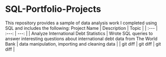 # SQL-Portfolio-Projects
This repository provides a sample of data analysis work I completed using SQL and includes the following:
 Project Name | Description | Topic |
| :---         |     :---:      |          ---: |
| Analyze International Debt Statistics   | Wrote SQL queries to answer interesting questions about international debt data from The World Bank     | data manipulation, importing and cleaning data    |
| git diff     | git diff       | git diff      |
